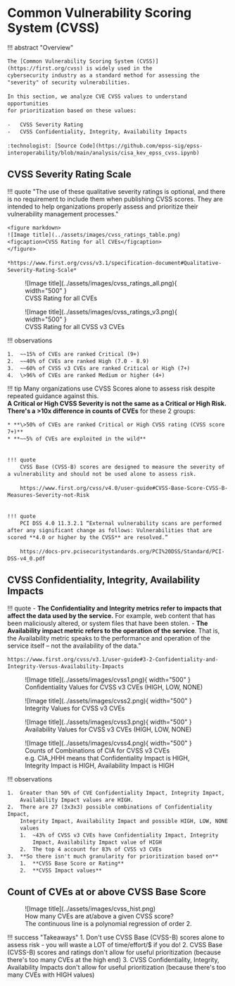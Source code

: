 # Common Vulnerability Scoring System (CVSS)

!!! abstract "Overview"

    The [Common Vulnerability Scoring System (CVSS)](https://first.org/cvss) is widely used in the 
    cybersecurity industry as a standard method for assessing the "severity" of security vulnerabilities.

    In this section, we analyze CVE CVSS values to understand opportunities
    for prioritization based on these values:

    -   CVSS Severity Rating
    -   CVSS Confidentiality, Integrity, Availability Impacts

    :technologist: [Source Code](https://github.com/epss-sig/epss-interoperability/blob/main/analysis/cisa_kev_epss_cvss.ipynb) 

## CVSS Severity Rating Scale

!!! quote
    "The use of these qualitative severity ratings is optional, and there
    is no requirement to include them when publishing CVSS scores. They are
    intended to help organizations properly assess and prioritize their
    vulnerability management processes."


    <figure markdown>
    ![Image title](../assets/images/cvss_ratings_table.png)
    <figcaption>CVSS Rating for all CVEs</figcaption>
    </figure>

    *https://www.first.org/cvss/v3.1/specification-document#Qualitative-Severity-Rating-Scale*


<figure markdown>
  ![Image title](../assets/images/cvss_ratings_all.png){ width="500" }
  <figcaption>CVSS Rating for all CVEs</figcaption>
</figure>


<figure markdown>
  ![Image title](../assets/images/cvss_ratings_v3.png){ width="500" }
  <figcaption>CVSS Rating for all CVSS v3 CVEs</figcaption>
</figure>


!!! observations

    1.  ~~15% of CVEs are ranked Critical (9+)
    2.  ~~40% of CVEs are ranked High (7.0 - 8.9)
    3.  ~~60% of CVSS v3 CVEs are ranked Critical or High (7+)
    4.  \>96% of CVEs are ranked Medium or higher (4+)

!!! tip
    Many organizations use CVSS Scores alone to assess risk despite repeated guidance against this.  
    **A Critical or High CVSS Severity is not the same as a Critical or High Risk. There's a >10x difference in counts of CVEs** for these 2 groups:

    * **\>50% of CVEs are ranked Critical or High CVSS rating (CVSS score 7+)**
    * **~~5% of CVEs are exploited in the wild**


    !!! quote
        CVSS Base (CVSS-B) scores are designed to measure the severity of a vulnerability and should not be used alone to assess risk. 
        
        https://www.first.org/cvss/v4.0/user-guide#CVSS-Base-Score-CVSS-B-Measures-Severity-not-Risk


    !!! quote
        PCI DSS 4.0 11.3.2.1 “External vulnerability scans are performed after any significant change as follows: Vulnerabilities that are scored **4.0 or higher by the CVSS** are resolved.”

        https://docs-prv.pcisecuritystandards.org/PCI%20DSS/Standard/PCI-DSS-v4_0.pdf

## CVSS Confidentiality, Integrity, Availability Impacts

!!! quote
    -   **The Confidentiality and Integrity metrics refer to impacts that
        affect the data used by the service.** For example, web content
        that has been maliciously altered, or system files that have been
        stolen.
    -   **The Availability impact metric refers to the operation of the
        service**. That is, the Availability metric speaks to the
        performance and operation of the service itself – not the
        availability of the data.”

    https://www.first.org/cvss/v3.1/user-guide#3-2-Confidentiality-and-Integrity-Versus-Availability-Impacts


<figure markdown>
  ![Image title](../assets/images/cvss1.png){ width="500" }
  <figcaption>Confidentiality Values for CVSS v3 CVEs (HIGH, LOW, NONE)</figcaption>
</figure>

<figure markdown>
  ![Image title](../assets/images/cvss2.png){ width="500" }
  <figcaption>Integrity Values for CVSS v3 CVEs</figcaption>
</figure>

<figure markdown>
  ![Image title](../assets/images/cvss3.png){ width="500" }
  <figcaption>Availability Values for CVSS v3 CVEs (HIGH, LOW, NONE)</figcaption>
</figure>

<figure markdown>
  ![Image title](../assets/images/cvss4.png){ width="500" }
  <figcaption>Counts of Combinations of CIA for CVSS v3 CVEs <br>e.g. CIA_HHH means that Confidentiality Impact is HIGH, Integrity Impact
is HIGH, Availability Impact is HIGH</figcaption>
</figure>



!!! observations

    1.  Greater than 50% of CVE Confidentiality Impact, Integrity Impact,
        Availability Impact values are HIGH.
    2.  There are 27 (3x3x3) possible combinations of Confidentiality Impact,
        Integrity Impact, Availability Impact and possible HIGH, LOW, NONE
        values
        1.  ~43% of CVSS v3 CVEs have Confidentiality Impact, Integrity
            Impact, Availability Impact value of HIGH
        2.  The top 4 account for 83% of CVSS v3 CVEs
    3.  **So there isn't much granularity for prioritization based on**
        1.  **CVSS Base Score or Rating**
        2.  **CVSS Impact values**

## Count of CVEs at or above CVSS Base Score

<figure markdown>
  ![Image title](../assets/images/cvss_hist.png)
  <figcaption> How many CVEs are at/above a given CVSS score? <br>
  The continuous line is a polynomial regression of order 2.
</figcaption>
</figure>

!!! success "Takeaways"
    1. Don't use CVSS Base (CVSS-B) scores alone to assess risk - you will waste a LOT of time/effort/$ if you do!
    2. CVSS Base (CVSS-B) scores and ratings don't allow for useful prioritization (because there's too many CVEs at the high end)
    3. CVSS Confidentiality, Integrity, Availability Impacts don't allow for useful prioritization (because there's too many CVEs with HIGH values)

  

  

  

